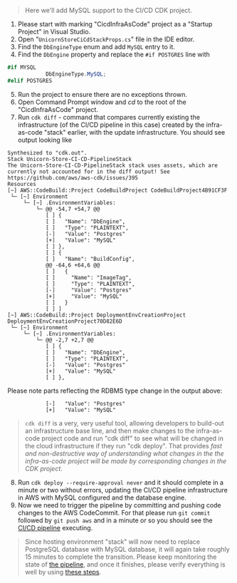 <!--
+++
title = "MySQL in CI/CD CDK Project"
date = 2019-10-16T01:18:54-04:00
weight = 79
pre = "<b>7.7 </b>"
+++
-->
> Here we'll add MySQL support to the CI/CD CDK project.

1. Please start with marking "CicdInfraAsCode" project as a "Startup Project" in Visual Studio.
2. Open "`UnicornStoreCiCdStackProps.cs`" file in the IDE editor.
3. Find the `DbEngineType` enum and add `MySQL` entry to it.
4. Find the `DbEngine` property and replace the `#if POSTGRES` line with
```cs
#if MYSQL
            DbEngineType.MySQL;
#elif POSTGRES
```
5. Run the project to ensure there are no exceptions thrown.
6. Open Command Prompt window and *cd* to the root of the "CicdInfraAsCode" project.
7. Run `cdk diff` - command that compares currently existing the infrastructure (of the CI/CD pipeline in this case) created by the infra-as-code "stack" earlier, with the update infrastructure. You should see output looking like
```
Synthesized to "cdk.out".
Stack Unicorn-Store-CI-CD-PipelineStack
The Unicorn-Store-CI-CD-PipelineStack stack uses assets, which are currently not accounted for in the diff output! See https://github.com/aws/aws-cdk/issues/395
Resources
[~] AWS::CodeBuild::Project CodeBuildProject CodeBuildProject4B91CF3F
 └─ [~] Environment
     └─ [~] .EnvironmentVariables:
         └─ @@ -54,7 +54,7 @@
            [ ] {
            [ ]   "Name": "DbEngine",
            [ ]   "Type": "PLAINTEXT",
            [-]   "Value": "Postgres"
            [+]   "Value": "MySQL"
            [ ] },
            [ ] {
            [ ]   "Name": "BuildConfig",
            @@ -64,6 +64,6 @@
            [ ]   {
            [ ]     "Name": "ImageTag",
            [ ]     "Type": "PLAINTEXT",
            [-]     "Value": "Postgres"
            [+]     "Value": "MySQL"
            [ ]   }
            [ ] ]
[~] AWS::CodeBuild::Project DeploymentEnvCreationProject DeploymentEnvCreationProject70D82E6D
 └─ [~] Environment
     └─ [~] .EnvironmentVariables:
         └─ @@ -2,7 +2,7 @@
            [ ] {
            [ ]   "Name": "DbEngine",
            [ ]   "Type": "PLAINTEXT",
            [-]   "Value": "Postgres"
            [+]   "Value": "MySQL"
            [ ] },
```
Please note parts reflecting the RDBMS type change in the output above:
```
            [-]   "Value": "Postgres"
            [+]   "Value": "MySQL"
```
> `cdk diff` is a very, very useful tool, allowing developers to build-out an infrastructure base line, and then make changes to the infra-as-code project code and run "cdk diff" to see what will be changed in the cloud infrastructure if they run "cdk deploy". That provides *fast and non-destructive way of understanding what changes in the the infra-as-code project will be made by corresponding changes in the CDK project*.

8. Run `cdk deploy --require-approval never` and it should complete in a minute or two without errors, updating the CI/CD pipeline infrastructure in AWS with MySQL configured and the database engine.
9. Now we need to trigger the pipeline by committing and pushing code changes to the AWS CodeCommit. For that please run `git commit` followed by `git push aws` and in a minute or so you should see the [CI/CD pipeline](https://console.aws.amazon.com/codesuite/codepipeline/home) executing.

> Since hosting environment "stack" will now need to replace PostgreSQL database with MySQL database, it will again take roughly 15 minutes to complete the transition. Please keep monitoring the state of [the pipeline](https://console.aws.amazon.com/codesuite/codepipeline/home), and once it finishes, please verify everything is well by using [these steps](./63-verify-ci-cd-completion.html#verifying-the-ci-cd-pipeline-run-has-completed).